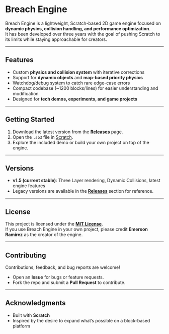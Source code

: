 # Breach Engine

Breach Engine is a lightweight, Scratch-based 2D game engine focused on **dynamic physics, collision handling, and performance optimization**.  
It has been developed over three years with the goal of pushing Scratch to its limits while staying approachable for creators.

---

## Features
- Custom **physics and collision system** with iterative corrections  
- Support for **dynamic objects** and **map-based priority physics**  
- Watchdog/debug system to catch rare edge-case errors  
- Compact codebase (~1200 blocks/lines) for easier understanding and modification  
- Designed for **tech demos, experiments, and game projects**  

---

## Getting Started
1. Download the latest version from the **[Releases](https://github.com/MtnMCG/Breach-Engine/releases)** page.  
2. Open the `.sb3` file in [Scratch](https://scratch.mit.edu/download).  
3. Explore the included demo or build your own project on top of the engine.  

---

## Versions
- **v1.5 (current stable)**: Three Layer rendering, Dynamic Collisions, latest engine features  
- Legacy versions are available in the **[Releases](https://github.com/MtnMCG/Breach-Engine/releases)** section for reference.  

---

## License
This project is licensed under the **[MIT License](https://github.com/MtnMCG/Breach-Engine/blob/main/LICENSE)**.  
If you use Breach Engine in your own project, please credit **Emerson Ramirez** as the creator of the engine.  

---

## Contributing
Contributions, feedback, and bug reports are welcome!  
- Open an **Issue** for bugs or feature requests.  
- Fork the repo and submit a **Pull Request** to contribute.  

---

## Acknowledgments
- Built with **Scratch**  
- Inspired by the desire to expand what’s possible on a block-based platform  

